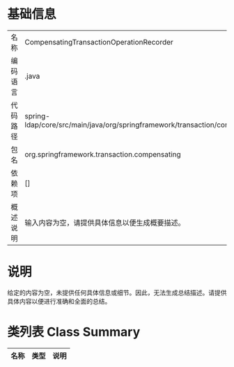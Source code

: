 # 基础信息

|      |      |
|------|------|
| 名称 | CompensatingTransactionOperationRecorder |
| 编码语言 | .java |
| 代码路径 | spring-ldap/core/src/main/java/org/springframework/transaction/compensating/CompensatingTransactionOperationRecorder.java |
| 包名 | org.springframework.transaction.compensating |
| 依赖项 | [] |
| 概述说明 | 输入内容为空，请提供具体信息以便生成概要描述。 |

# 说明

给定的内容为空，未提供任何具体信息或细节。因此，无法生成总结描述。请提供具体内容以便进行准确和全面的总结。

# 类列表 Class Summary

| 名称   | 类型  | 说明 |
|-------|------|-------------|





